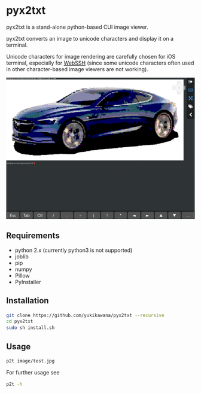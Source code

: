 # pyx2txt

pyx2txt is a stand-alone python-based CUI image viewer. 

pyx2txt converts an image to unicode characters and display it on a terminal.

Unicode characters for image rendering are carefully chosen for iOS terminal, especially for [WebSSH](https://itunes.apple.com/jp/app/webssh-pro/id497714887?mt=8) (since some unicode characters often used in other character-based image viewers are not working).

![Alt s](samples/car.png)

## Requirements
- python 2.x (currently python3 is not supported)
- joblib
- pip
- numpy
- Pillow
- PyInstaller

## Installation
```bash
git clone https://github.com/yukikawana/pyx2txt --recursive
cd pyx2txt
sudo sh install.sh
```

## Usage
```bash
p2t image/test.jpg
```
For further usage see
```bash
p2t -h
```
